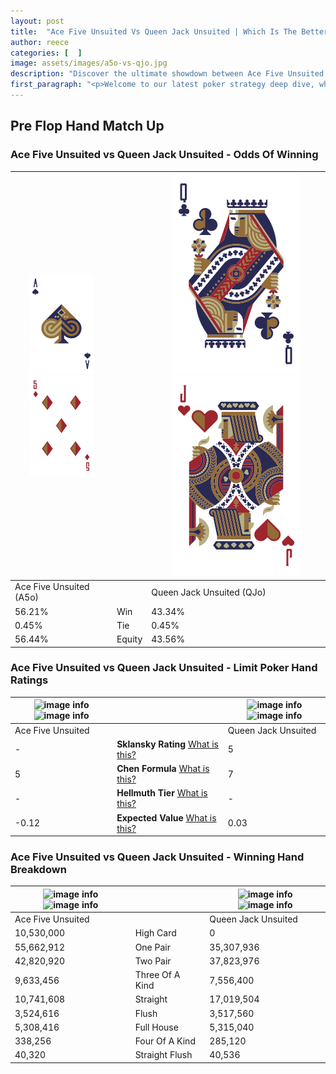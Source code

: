 ```yaml
---
layout: post
title:  "Ace Five Unsuited Vs Queen Jack Unsuited | Which Is The Better Hand In Poker? A Complete Guide"
author: reece
categories: [  ]
image: assets/images/a5o-vs-qjo.jpg
description: "Discover the ultimate showdown between Ace Five Unsuited and Queen Jack Unsuited in poker! Uncover the odds, strategies, and scenarios where one hand triumphs over the other. Get ready to up your poker game with this thrilling analysis."
first_paragraph: "<p>Welcome to our latest poker strategy deep dive, where we're pitting two distinct hands against each other in a high-stakes showdown: Ace Five Unsuited vs Queen Jack Unsuited.</p><p>In the dynamic world of poker, every decision counts, and knowing which hand holds the upper hand is key to your success at the table.</p><p>In this article, we'll dissect these two hands, explore the scenarios where one dominates the other, and equip you with the knowledge to make strategic choices that can tip the odds in your favor.</p><p>Get ready to unravel the intriguing dynamics of these poker hands and elevate your game to new heights.</p>"
---
```




[comment]: # (sp0)

## Pre Flop Hand Match Up

<div class="table hand-ratings" markdown="1"> 



### Ace Five Unsuited vs Queen Jack Unsuited - Odds Of Winning


    
| ![image info](assets/images/hand1/A.png) ![image info](assets/images/hand1/5o.png) |  | ![image info](assets/images/hand2/Q.png) ![image info](assets/images/hand2/Jo.png) |
| -------- | -------- | -------- |
| Ace Five Unsuited (A5o) |  | Queen Jack Unsuited (QJo) |
| 56.21% | Win | 43.34% |
| 0.45% | Tie | 0.45% |
| 56.44% | Equity | 43.56% |




[comment]: # (sp1)



### Ace Five Unsuited vs Queen Jack Unsuited - Limit Poker Hand Ratings


    
| ![image info](https://www.riverpairs.com/assets/images/hand1/A.png) ![image info](https://www.riverpairs.com/assets/images/hand1/5o.png) |  | ![image info](https://www.riverpairs.com/assets/images/hand2/Q.png) ![image info](https://www.riverpairs.com/assets/images/hand2/Jo.png) |
| -------- | -------- | -------- |
| Ace Five Unsuited |  | Queen Jack Unsuited |
| - | **Sklansky Rating** [What is this?](/sklansky-rating-explained) | 5 |
| 5 | **Chen Formula** [What is this?](/chen-formula-explained) | 7 |
| - | **Hellmuth Tier** [What is this?](/Hellmuth-tier-explained) | - |
| -0.12 | **Expected Value** [What is this?](/expected-value-explained) | 0.03 |




[comment]: # (sp2)



### Ace Five Unsuited vs Queen Jack Unsuited - Winning Hand Breakdown


    
| ![image info](https://www.riverpairs.com/assets/images/hand1/A.png) ![image info](https://www.riverpairs.com/assets/images/hand1/5o.png) |  | ![image info](https://www.riverpairs.com/assets/images/hand2/Q.png) ![image info](https://www.riverpairs.com/assets/images/hand2/Jo.png) |
| -------- | -------- | -------- |
| Ace Five Unsuited |  | Queen Jack Unsuited |
| 10,530,000 | High Card | 0 |
| 55,662,912 | One Pair | 35,307,936 |
| 42,820,920 | Two Pair | 37,823,976 |
| 9,633,456 | Three Of A Kind | 7,556,400 |
| 10,741,608 | Straight | 17,019,504 |
| 3,524,616 | Flush | 3,517,560 |
| 5,308,416 | Full House | 5,315,040 |
| 338,256 | Four Of A Kind | 285,120 |
| 40,320 | Straight Flush | 40,536 |




[comment]: # (sp3)



</div>

[comment]: # (sp4)



[comment]: # (sp5)

